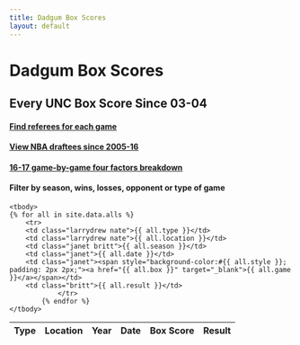 ```yaml
---
title: Dadgum Box Scores
layout: default
---
```


# Dadgum Box Scores 

## Every UNC Box Score Since 03-04

#### [Find referees for each game](/officials/)

#### [View NBA draftees since 2005-16](/nba/)

#### [16-17 game-by-game four factors breakdown](/four-factors/)

#### Filter by season, wins, losses, opponent or type of game

<table id="example" class="display center" cellspacing="0" width="100%" table-layout="fixed">
	<thead>
         <tr> 
          <th class="larrydrew nate">Type</th>
          <th class="larrydrew nate">Location</th>
          <th class="janet britt">Year</th>
          <th class="janet">Date</th>
          <th class="janet" data-sortable="false">Box Score</th>
          <th class="janet britt">Result</th>
         </tr>
     </thead>

    <tbody>
	{% for all in site.data.alls %}
		<tr>
        <td class="larrydrew nate">{{ all.type }}</td>
        <td class="larrydrew nate">{{ all.location }}</td>
        <td class="janet britt">{{ all.season }}</td> 
        <td class="janet">{{ all.date }}</td> 
        <td class="janet"><span style="background-color:#{{ all.style }}; padding: 2px 2px;"><a href="{{ all.box }}" target="_blank">{{ all.game }}</a></span></td>
        <td class="britt">{{ all.result }}</td>
                </tr>
  			{% endfor %}
    </tbody>
</table>


